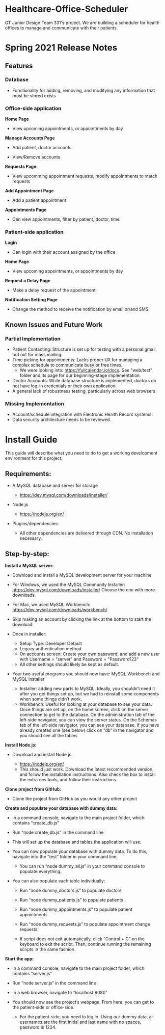 # Healthcare-Office-Scheduler
GT Junior Design Team 331's project.
We are building a scheduler for health offices to manage and communicate with their patients.


# Spring 2021 Release Notes
## Features

### Database 

* Functionality for adding, removing, and modifying any information that must be stored exists 

### Office-side application 

**Home Page**

* View upcoming appointments, or appointments by day 

**Manage Accounts Page**

* Add patient, doctor accounts 

* View/Remove accounts 

**Requests Page**

* View upcomming appointment requests, modify appointments to match requests 

**Add Appointment Page**

* Add a patient appointment 

**Appointments Page**

* Can view appointments, filter by patient, doctor, time

### Patient-side application

**Login**

* Can login with their account assigned by the office

**Home Page**

* View upcoming appointments, or appointments by day 

**Request a Delay Page**

* Make a delay request of the appointment

**Notification Setting Page**

* Change the method to receive the notification by email or/and SMS.

## Known Issues and Future Work

### Partial Implementation

* Patient Contacting: Structure is set up for testing with a personal gmail, but not for mass mailing.
* Time picking for appointments: Lacks proper UX for managing a complex schedule to communicate busy or free times.
  * We were looking into: https://fullcalendar.io/docs. See "web/test" folder and its page for our beginning-stage implementation.
* Doctor Accounts: While database structure is implemented, doctors do not have log-in credentials or their own application.
* A general lack of robustness testing, particularly across web browsers.


### Missing Implementation
* Account/schedule integration with Electronic Health Record systems.
* Data security architecture needs to be reviewed.
 

# Install Guide  
This guide will describe what you need to do to get a working development environment for this project. 

## Requirements:
* A MySQL database and server for storage 
  * https://dev.mysql.com/downloads/installer/

* Node.js 
  * https://nodejs.org/en/

* Plugins/dependencies:  
  * All other dependencies are delivered through CDN. No installation necessary. 

## Step-by-step:

**Install a MySQL server:**

* Download and install a MySQL development server for your machine
* For Windows, we used the MySQL Community Installer:
https://dev.mysql.com/downloads/installer/ 
Choose the one with more downloads.

* For Mac, we used MySQL Workbench:
https://dev.mysql.com/downloads/workbench/ 

* Skip making an account by clicking the link at the bottom to start the download

* Once in installer:
  * Setup Type: Developer Default
  * Legacy authentication method
  * On accounts screen: Create your own password, and add a new user with Username = "server" and Password = "Password123"
  * All other settings should likely be kept as default.

* Your two useful programs you should now have: MySQL Workbench and MySQL Installer
  * Installer: adding new parts to MySQL. Ideally, you shouldn’t need it after you get things set up, but we had to reinstall some components when some things didn’t work.
  * Workbench: Useful for looking at your database to see your data. Once things are set up, on the home screen, click on the server connection to get to the database. On the administration tab of the left-side navigator, you can view the server status. On the Schemas tab of the left-side navigator, you can see your database. If you have already created one (see below) click on “db” in the navigator and you should see all the tables.


**Install Node.js:**

* Download and install Node js 

  * https://nodejs.org/en/ 
  * This should just work. Download the latest recommended version, and follow the installation instructions. Also check the box to install the extra dev tools, and follow their instructions.

 
**Clone project from GitHub:**

* Clone the project from GitHub as you would any other project 

**Create and populate your database with dummy data:**

* In a command console, navigate to the main project folder, which contains “create_db.js” 

* Run “node create_db.js” in the command line 

* This will set up the database and tables the application will use. 
* You can now populate your database with dummy data. To do this, navigate into the “test” folder in your command line. 
  * You can run “node dummy_all.js” in your command console to populate everything.


* You can also populate each table individually:

  * Run “node dummy_doctors.js” to populate doctors 

  * Run “node dummy_patients.js” to populate patients 

  * Run “node dummy_appointments.js” to populate patient appointments 

  * Run “node dummy_requests.js” to populate appointment change requests 
  * If script does not exit automatically, click “Control + C” on the keyboard to exit the script. Then, continue running the remaining scripts in the same fashion.

**Start the app:**

* In a command console, navigate to the main project folder, which contains “server.js” 

* Run “node server.js” in the command line 

* In a web browser, navigate to “localhost:8080” 

* You should now see the project’s webpage. From here, you can get to the patient-side or office-side. 
  * For the patient-side, you need to log in. Using our dummy data, all usernames are the first initial and last name with no spaces, password is 1234.

